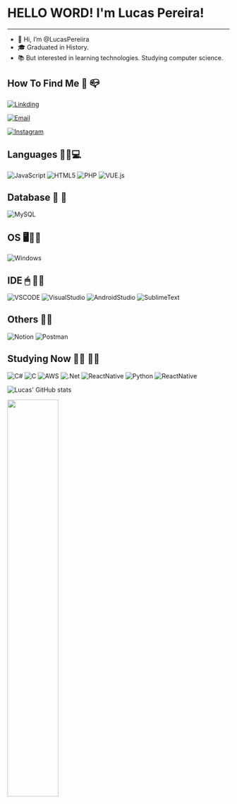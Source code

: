 # HELLO WORD! I'm Lucas Pereira!
***

- 👋 Hi, I’m @LucasPereiira
- 🎓 Graduated in History.
- 📚 But interested in learning technologies. Studying computer science.

## How To Find Me 📧 📪
[![Linkding](https://img.shields.io/badge/LinkedIn-0077B5?style=for-the-badge&logo=linkedin&logoColor=white)](https://www.linkedin.com/in/lucasaspereira/)

[![Email](https://img.shields.io/badge/Microsoft_Outlook-0078D4?style=for-the-badge&logo=microsoft-outlook&logoColor=white)](mailto:lucasaspereira@outlook.com)

[![Instagram](https://img.shields.io/badge/Luucaspeereira-%23E4405F.svg?style=for-the-badge&logo=Instagram&logoColor=white)](https://www.instagram.com/luucaspeereira/)


## Languages 👨‍💻💻 

![JavaScript](https://img.shields.io/badge/JavaScript-F7DF1E?style=for-the-badge&logo=javascript&logoColor=black)
![HTML5](https://img.shields.io/badge/HTML5-E34F26?style=for-the-badge&logo=html5&logoColor=white)
![PHP](https://img.shields.io/badge/PHP-52628F?style=for-the-badge&logo=PHP&logoColor=white)
![VUE.js](https://img.shields.io/badge/Java-ED8B00?style=for-the-badge&logo=java&logoColor=0000)

## Database  :memo: 	:floppy_disk:
![MySQL](https://img.shields.io/badge/mysql-%2300f.svg?style=for-the-badge&logo=mysql&logoColor=white)

## OS 🖥👩‍💻
 
 ![Windows](https://img.shields.io/badge/Windows-0078D6?style=for-the-badge&logo=windows&logoColor=white)
 
## IDE 🖱 👩‍💻
 
 ![VSCODE](https://img.shields.io/badge/Visual_Studio_Code-0078D4?style=for-the-badge&logo=visual%20studio%20code&logoColor=white)
 ![VisualStudio](https://img.shields.io/badge/Visual_Studio-5C2D91?style=for-the-badge&logo=visual%20studio&logoColor=white)
 ![AndroidStudio](https://img.shields.io/badge/Android_Studio-5BD000?style=for-the-badge&logo=android%20studio&logoColor=white) 
 ![SublimeText](https://img.shields.io/badge/Sublime_Text-FFFFFF?style=for-the-badge&logo=sublime%20text&Color=yellow)
 
 ## Others :male_detective:

![Notion](https://img.shields.io/badge/Notion-%23000000.svg?style=for-the-badge&logo=notion&logoColor=white)
![Postman](https://img.shields.io/badge/Postman-FFFFFF?style=for-the-badge&logo=Postman&logoColor=red)


## Studying Now :student: :technologist:


![C#](https://img.shields.io/badge/C%23-%23239120.svg?style=for-the-badge&logo=c-sharp&logoColor=white)
![C](https://img.shields.io/badge/C-%23239120.svg?style=for-the-badge&logo=c&logoColor=white)
![AWS](https://img.shields.io/badge/Amazon_AWS-FF9900?style=for-the-badge&logo=amazonaws&logoColor=white)
![.Net](https://img.shields.io/badge/.NET-5C2D91?style=for-the-badge&logo=.net&logoColor=white)
![ReactNative](https://img.shields.io/badge/React-0078D4?style=for-the-badge&logo=React&logoColor=white)
![Python](https://img.shields.io/badge/Python-FFD43B?style=for-the-badge&logo=python&logoColor=darkgreen)
![ReactNative](https://img.shields.io/badge/ReactNative-0078D4?style=for-the-badge&logo=React&logoColor=white)

![Lucas' GitHub stats](https://github-readme-stats.vercel.app/api?username=LucasPereiira&theme=dark&show_icons=true)

<img src="https://github-readme-streak-stats.herokuapp.com/?user=LucasPereiira&theme=dark" width="48%">

<!---
LucasPereiira/LucasPereiira is a ✨ special ✨ repository because its `README.md` (this file) appears on your GitHub profile.
You can click the Preview link to take a look at your changes.
--->
